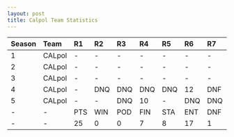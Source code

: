 ```yaml
---
layout: post 
title: Calpol Team Statistics
--- 
```


| Season   | Team   | R1   | R2   | R3   | R4   | R5   | R6   | R7   | R8   | R9   | R10   | R11   | R12   | Pts   | Pos   |
|:---------|:-------|:-----|:-----|:-----|:-----|:-----|:-----|:-----|:-----|:-----|:------|:------|:------|:------|:------|
| 1        | CALpol | -    | -    | -    | -    | -    | -    | -    | -    | -    | -     | -     | -     | -     | -     |
| 2        | CALpol | -    | -    | -    | -    | -    | -    | -    | -    | -    | -     | -     | -     | -     | -     |
| 3        | CALpol | -    | -    | -    | -    | -    | -    | -    | -    | -    | -     | -     | -     | -     | -     |
| 4        | CALpol | -    | DNQ  | DNQ  | DNQ  | DNQ  | 12   | DNF  | 11   | 5    | 11    | 5     | 7     | 24    | 9     |
| 5        | CALpol | -    | -    | DNQ  | 10   | -    | DNQ  | DNQ  | -    | DNQ  | -     | DNQ   | -     | 1     | 18    |
| -        | -      | PTS  | WIN  | POD  | FIN  | STA  | ENT  | DNF  | SOP  | DNQ  | %Fin  | PPR   | BST   | CHA   | RNK   |
| -        | -      | 25   | 0    | 0    | 7    | 8    | 17   | 1    | 23   | 9    | 87.5  | 1.47  | 5     | 0     | 21    |